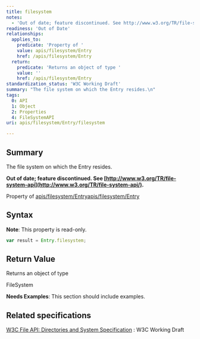 ```yaml
---
title: filesystem
notes:
  - 'Out of date; feature discontinued. See http://www.w3.org/TR/file-system-api/.'
readiness: 'Out of Date'
relationships:
  applies_to:
    predicate: 'Property of '
    value: apis/filesystem/Entry
    href: /apis/filesystem/Entry
  return:
    predicate: 'Returns an object of type '
    value: ''
    href: /apis/filesystem/Entry
standardization_status: 'W3C Working Draft'
summary: "The file system on which the Entry resides.\n"
tags:
  0: API
  1: Object
  2: Properties
  4: FileSystemAPI
uri: apis/filesystem/Entry/filesystem

---
```

## <span>Summary</span>

The file system on which the Entry resides.

**Out of date; feature discontinued. See [http://www.w3.org/TR/file-system-api](http://www.w3.org/TR/file-system-api/).**

Property of [apis/filesystem/Entry](/apis/filesystem/Entry)[apis/filesystem/Entry](/apis/filesystem/Entry)

## <span>Syntax</span>

**Note**: This property is read-only.

``` js
var result = Entry.filesystem;
```

## <span>Return Value</span>

Returns an object of type<span></span>

FileSystem

**Needs Examples**: This section should include examples.

## <span>Related specifications</span>

[W3C File API: Directories and System Specification](http://dev.w3.org/2009/dap/file-system/pub/FileSystem/)
:   W3C Working Draft
